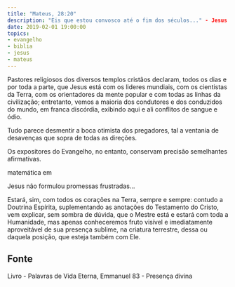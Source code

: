 ```yaml
---
title: "Mateus, 28:20"
description: "Eis que estou convosco até o fim dos séculos..." - Jesus
date: 2019-02-01 19:00:00
topics: 
- evangelho
- biblia
- jesus
- mateus
---
```


Pastores religiosos dos diversos templos cristãos declaram, todos os dias e por toda a
parte, que Jesus está com os lideres mundiais, com os cientistas da Terra, com os
orientadores da mente popular e com todas as linhas da civilização; entretanto, vemos a
maioria dos condutores e dos conduzidos do mundo, em franca discórdia, exibindo aqui e
ali conflitos de sangue e ódio.

Tudo parece desmentir a boca otimista dos pregadores, tal a ventania de desavenças que
sopra de todas as direções.

Os expositores do Evangelho, no entanto, conservam precisão
semelhantes afirmativas.

matemática em

Jesus não formulou promessas frustradas...

Estará, sim, com todos os corações na Terra, sempre e sempre: contudo a Doutrina
Espírita, suplementando as anotações do Testamento do Cristo, vem explicar, sem
sombra de dúvida, que o Mestre está e estará com toda a Humanidade, mas apenas
conheceremos fruto visível e imediatamente aproveitável de sua presença sublime, na
criatura terrestre, dessa ou daquela posição, que esteja também com Ele.



## Fonte
Livro - Palavras de Vida Eterna, Emmanuel
83 - Presença divina

